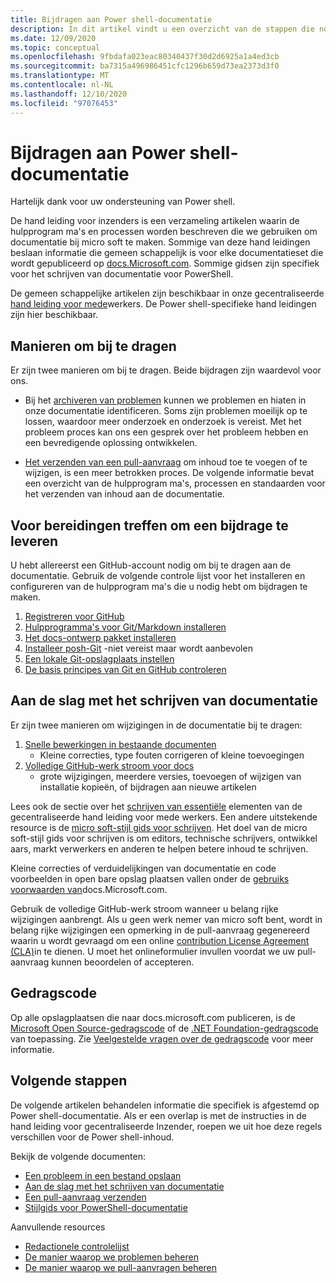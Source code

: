 ```yaml
---
title: Bijdragen aan Power shell-documentatie
description: In dit artikel vindt u een overzicht van de stappen die nodig zijn om aan de Power shell-documentatie te bijdragen.
ms.date: 12/09/2020
ms.topic: conceptual
ms.openlocfilehash: 9fbdafa023eac80340437f30d2d6925a1a4ed3cb
ms.sourcegitcommit: ba7315a496986451cfc1296b659d73ea2373d3f0
ms.translationtype: MT
ms.contentlocale: nl-NL
ms.lasthandoff: 12/10/2020
ms.locfileid: "97076453"
---
```

# <a name="contributing-to-powershell-documentation"></a>Bijdragen aan Power shell-documentatie

Hartelijk dank voor uw ondersteuning van Power shell.

De hand leiding voor inzenders is een verzameling artikelen waarin de hulpprogram ma's en processen worden beschreven die we gebruiken om documentatie bij micro soft te maken. Sommige van deze hand leidingen beslaan informatie die gemeen schappelijk is voor elke documentatieset die wordt gepubliceerd op [docs.Microsoft.com][docs]. Sommige gidsen zijn specifiek voor het schrijven van documentatie voor PowerShell.

De gemeen schappelijke artikelen zijn beschikbaar in onze gecentraliseerde [hand leiding voor mede][contribute]werkers. De Power shell-specifieke hand leidingen zijn hier beschikbaar.

## <a name="ways-to-contribute"></a>Manieren om bij te dragen

Er zijn twee manieren om bij te dragen. Beide bijdragen zijn waardevol voor ons.

- Bij het [archiveren van problemen][file-an-issue] kunnen we problemen en hiaten in onze documentatie identificeren. Soms zijn problemen moeilijk op te lossen, waardoor meer onderzoek en onderzoek is vereist. Met het probleem proces kan ons een gesprek over het probleem hebben en een bevredigende oplossing ontwikkelen.

- [Het verzenden van een pull-aanvraag](pull-requests.md) om inhoud toe te voegen of te wijzigen, is een meer betrokken proces.
  De volgende informatie bevat een overzicht van de hulpprogram ma's, processen en standaarden voor het verzenden van inhoud aan de documentatie.

## <a name="prepare-to-make-a-contribution"></a>Voor bereidingen treffen om een bijdrage te leveren

U hebt allereerst een GitHub-account nodig om bij te dragen aan de documentatie. Gebruik de volgende controle lijst voor het installeren en configureren van de hulpprogram ma's die u nodig hebt om bijdragen te maken.

1. [Registreren voor GitHub](/contribute/get-started-setup-github)
1. [Hulpprogramma's voor Git/Markdown installeren](/contribute/get-started-setup-tools)
1. [Het docs-ontwerp pakket installeren](/contribute/how-to-write-docs-auth-pack)
1. [Installeer posh-Git][posh-git] -niet vereist maar wordt aanbevolen
1. [Een lokale Git-opslagplaats instellen](/contribute/get-started-setup-local)
1. [De basis principes van Git en GitHub controleren](/contribute/git-github-fundamentals)

## <a name="get-started-writing-docs"></a>Aan de slag met het schrijven van documentatie

Er zijn twee manieren om wijzigingen in de documentatie bij te dragen:

1. [Snelle bewerkingen in bestaande documenten](/contribute/#quick-edits-to-existing-documents)
   - Kleine correcties, type fouten corrigeren of kleine toevoegingen
1. [Volledige GitHub-werk stroom voor docs](/contribute/how-to-write-workflows-major)
   - grote wijzigingen, meerdere versies, toevoegen of wijzigen van installatie kopieën, of bijdragen aan nieuwe artikelen

Lees ook de sectie over het [schrijven van essentiële](/contribute/style-quick-start) elementen van de gecentraliseerde hand leiding voor mede werkers. Een andere uitstekende resource is de [micro soft-stijl gids voor schrijven][style-guide]. Het doel van de micro soft-stijl gids voor schrijven is om editors, technische schrijvers, ontwikkel aars, markt verwerkers en anderen te helpen betere inhoud te schrijven.

Kleine correcties of verduidelijkingen van documentatie en code voorbeelden in open bare opslag plaatsen vallen onder de [gebruiks voorwaarden van][terms-of-use]docs.Microsoft.com.

Gebruik de volledige GitHub-werk stroom wanneer u belang rijke wijzigingen aanbrengt. Als u geen werk nemer van micro soft bent, wordt in belang rijke wijzigingen een opmerking in de pull-aanvraag gegenereerd waarin u wordt gevraagd om een online [contribution License Agreement (CLA)][cla]in te dienen. U moet het onlineformulier invullen voordat we uw pull-aanvraag kunnen beoordelen of accepteren.

## <a name="code-of-conduct"></a>Gedragscode

Op alle opslagplaatsen die naar docs.microsoft.com publiceren, is de [Microsoft Open Source-gedragscode](https://opensource.microsoft.com/codeofconduct/) of de [.NET Foundation-gedragscode](https://dotnetfoundation.org/code-of-conduct) van toepassing. Zie [Veelgestelde vragen over de gedragscode](https://opensource.microsoft.com/codeofconduct/faq/) voor meer informatie.

## <a name="next-steps"></a>Volgende stappen

De volgende artikelen behandelen informatie die specifiek is afgestemd op Power shell-documentatie. Als er een overlap is met de instructies in de hand leiding voor gecentraliseerde Inzender, roepen we uit hoe deze regels verschillen voor de Power shell-inhoud.

Bekijk de volgende documenten:

- [Een probleem in een bestand opslaan](file-an-issue.md)
- [Aan de slag met het schrijven van documentatie](get-started-writing.md)
- [Een pull-aanvraag verzenden](pull-requests.md)
- [Stijlgids voor PowerShell-documentatie](powershell-style-guide.md)

Aanvullende resources

- [Redactionele controlelijst](editorial-checklist.md)
- [De manier waarop we problemen beheren](managing-issues.md)
- [De manier waarop we pull-aanvragen beheren](managing-pull-requests.md)

<!--link refs-->
[cla]: https://cla.microsoft.com/
[contribute]: /contribute/
[docs]: https://docs.microsoft.com/
[file-an-issue]: file-an-issue.md
[posh-git]: https://www.powershellgallery.com/packages/posh-git
[psdocs]: /powershell
[style-guide]: /style-guide/welcome/
[terms-of-use]: /legal/termsofuse
